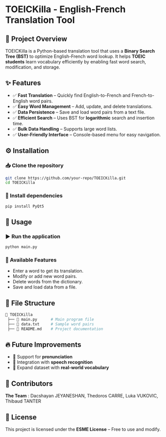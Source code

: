 # TOEICKilla - English-French Translation Tool

## 📌 Project Overview  
TOEICKilla is a Python-based translation tool that uses a **Binary Search Tree (BST)** to optimize English-French word lookup. It helps **TOEIC students** learn vocabulary efficiently by enabling fast word search, modification, and storage.

## ✨ Features  
- ✅ **Fast Translation** – Quickly find English-to-French and French-to-English word pairs.  
- ✅ **Easy Word Management** – Add, update, and delete translations.  
- ✅ **Data Persistence** – Save and load word pairs from a text file.  
- ✅ **Efficient Search** – Uses BST for **logarithmic** search and insertion time.  
- ✅ **Bulk Data Handling** – Supports large word lists.
- ✅ **User-Friendly Interface** – Console-based menu for easy navigation.  


## ⚙️ Installation  
### 📥 Clone the repository  
```sh
git clone https://github.com/your-repo/TOEICKilla.git
cd TOEICKilla
```

### 🔧 Install dependencies  
```sh
pip install PyQt5
```

## 🚀 Usage  
### ▶️ Run the application  
```sh
python main.py
```

### 📌 Available Features  
- Enter a word to get its translation.  
- Modify or add new word pairs.  
- Delete words from the dictionary.  
- Save and load data from a file.  

## 📂 File Structure  
```sh
📂 TOEICKilla  
 ├── 📄 main.py      # Main program file  
 ├── 📄 data.txt     # Sample word pairs  
 ├── 📄 README.md    # Project documentation  
```

## 🔥 Future Improvements  
- 🔹 Support for **pronunciation**  
- 🔹 Integration with **speech recognition**  
- 🔹 Expand dataset with **real-world vocabulary**  

## 👥 Contributors  
**The Team** : Dacshayan JEYANESHAN, Thedoros CARRE, Luka VUKOVIC, Thibaud TANTER  
 

## 📜 License  
This project is licensed under the **ESME License** – Free to use and modify.  
